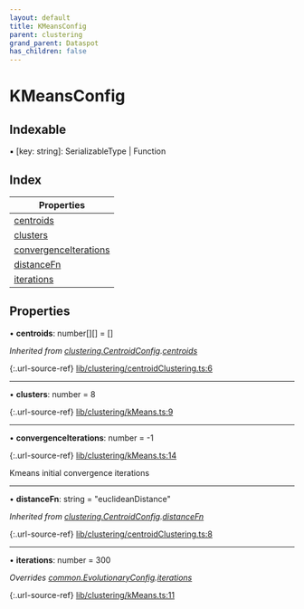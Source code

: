 ```yaml
---
layout: default
title: KMeansConfig
parent: clustering
grand_parent: Dataspot
has_children: false
---
```


# KMeansConfig

## Indexable

▪ [key: string]: SerializableType \| Function

## Index

| Properties |
|-----------|
| [centroids](#centroids) |
| [clusters](#clusters) |
| [convergenceIterations](#convergenceiterations) |
| [distanceFn](#distancefn) |
| [iterations](#iterations) |

## Properties

•  **centroids**: number[][] = []

*Inherited from [clustering.CentroidConfig](../clustering_centroidconfig).[centroids](../clustering_centroidconfig#centroids)*

{:.url-source-ref}
[lib/clustering/centroidClustering.ts:6](https://github.com/ascentcore/dataspot/blob/c80cb27/lib/clustering/centroidClustering.ts#L6)

___

•  **clusters**: number = 8

{:.url-source-ref}
[lib/clustering/kMeans.ts:9](https://github.com/ascentcore/dataspot/blob/c80cb27/lib/clustering/kMeans.ts#L9)

___

•  **convergenceIterations**: number = -1

{:.url-source-ref}
[lib/clustering/kMeans.ts:14](https://github.com/ascentcore/dataspot/blob/c80cb27/lib/clustering/kMeans.ts#L14)

Kmeans initial convergence iterations

___

•  **distanceFn**: string = "euclideanDistance"

*Inherited from [clustering.CentroidConfig](../clustering_centroidconfig).[distanceFn](../clustering_centroidconfig#distancefn)*

{:.url-source-ref}
[lib/clustering/centroidClustering.ts:8](https://github.com/ascentcore/dataspot/blob/c80cb27/lib/clustering/centroidClustering.ts#L8)

___

•  **iterations**: number = 300

*Overrides [common.EvolutionaryConfig](../common_evolutionaryconfig).[iterations](../common_evolutionaryconfig#iterations)*

{:.url-source-ref}
[lib/clustering/kMeans.ts:11](https://github.com/ascentcore/dataspot/blob/c80cb27/lib/clustering/kMeans.ts#L11)
